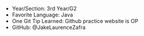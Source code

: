 - Year/Section: 3rd Year/G2
- Favorite Language: Java
- One Git Tip Learned: Github practice website is OP
- GitHub: @JakeLaurenceZafra